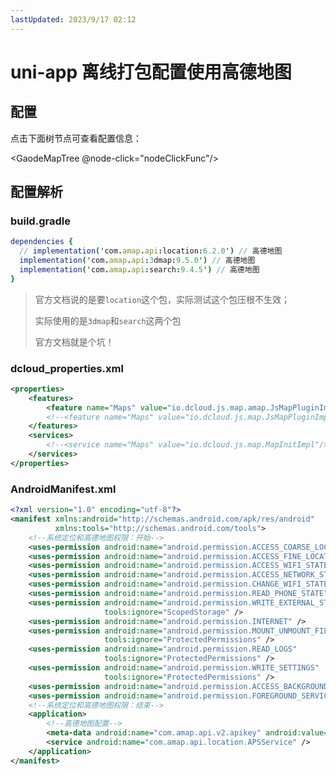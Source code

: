 ```yaml
---
lastUpdated: 2023/9/17 02:12
---
```


<script setup lang="ts">
    import GaodeMapTree from './components/gaode_map_tree.vue';

    const nodeClickFunc = (val) => {
        const _hash = val?.replace(/[\p{P}\p{S}]/gu, '-').toLowerCase();
        console.log(_hash);
        document.getElementById(_hash)?.scrollIntoView({
            behavior: 'smooth'
        });
    };
</script>

# uni-app 离线打包配置使用高德地图

## 配置

点击下面树节点可查看配置信息：

<GaodeMapTree @node-click="nodeClickFunc"/>

## 配置解析

### build.gradle

```nim
dependencies {
  // implementation('com.amap.api:location:6.2.0') // 高德地图
  implementation('com.amap.api:3dmap:9.5.0') // 高德地图
  implementation('com.amap.api:search:9.4.5') // 高德地图
}
```

> 官方文档说的是要`location`这个包，实际测试这个包压根不生效；
>
> 实际使用的是`3dmap`和`search`这两个包
>
> 官方文档就是个坑！

### dcloud_properties.xml

```xml
<properties>
    <features>
        <feature name="Maps" value="io.dcloud.js.map.amap.JsMapPluginImpl" /><!--高德地图-->
        <!--<feature name="Maps" value="io.dcloud.js.map.JsMapPluginImpl"/>--><!--注释掉这条-->
    </features>
    <services>
        <!--<service name="Maps" value="io.dcloud.js.map.MapInitImpl"/>--><!--注释掉这条-->
    </services>
</properties>
```

### AndroidManifest.xml

```xml {25}
<?xml version="1.0" encoding="utf-8"?>
<manifest xmlns:android="http://schemas.android.com/apk/res/android"
          xmlns:tools="http://schemas.android.com/tools">
    <!--系统定位和高德地图权限：开始-->
    <uses-permission android:name="android.permission.ACCESS_COARSE_LOCATION" />
    <uses-permission android:name="android.permission.ACCESS_FINE_LOCATION" />
    <uses-permission android:name="android.permission.ACCESS_WIFI_STATE" />
    <uses-permission android:name="android.permission.ACCESS_NETWORK_STATE" />
    <uses-permission android:name="android.permission.CHANGE_WIFI_STATE" />
    <uses-permission android:name="android.permission.READ_PHONE_STATE" />
    <uses-permission android:name="android.permission.WRITE_EXTERNAL_STORAGE"
                     tools:ignore="ScopedStorage" />
    <uses-permission android:name="android.permission.INTERNET" />
    <uses-permission android:name="android.permission.MOUNT_UNMOUNT_FILESYSTEMS"
                     tools:ignore="ProtectedPermissions" />
    <uses-permission android:name="android.permission.READ_LOGS"
                     tools:ignore="ProtectedPermissions" />
    <uses-permission android:name="android.permission.WRITE_SETTINGS"
                     tools:ignore="ProtectedPermissions" />
    <uses-permission android:name="android.permission.ACCESS_BACKGROUND_LOCATION" />
    <uses-permission android:name="android.permission.FOREGROUND_SERVICE" />
    <!--系统定位和高德地图权限：结束-->
    <application>
        <!--高德地图配置-->
        <meta-data android:name="com.amap.api.v2.apikey" android:value="高德地图申请的安卓key" />
        <service android:name="com.amap.api.location.APSService" />
    </application>
</manifest>
```
